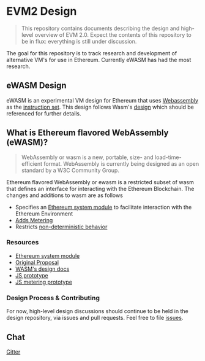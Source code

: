 # EVM2 Design
> This repository contains documents describing the design and high-level overview of EVM 2.0. Expect the contents of this repository to be in flux: everything is still under discussion.

The goal for this repository is to track research and development of alternative VM's for use in Ethereum. Currently eWASM has had the most research.

## eWASM Design 

eWASM is an experimental VM design for Ethereum that uses [Webassembly](https://github.com/WebAssembly/design) as the [instruction set](https://en.wikipedia.org/wiki/Instruction_set). This design follows Wasm's [design](https://github.com/WebAssembly/design) which should be referenced for further details.

## What is Ethereum flavored WebAssembly (eWASM)?

> WebAssembly or wasm is a new, portable, size- and load-time-efficient format. WebAssembly is currently being designed as an open standard by a W3C Community Group.

Ethereum flavored WebAssembly or ewasm is a restricted subset of wasm that defines an interface for interacting with the Ethereum Blockchain. The changes and additions to wasm are as follows

* Specifies an [Ethereum system module](https://github.com/ethereum/evm2.0-design/blob/master/eth_interface.md) to facilitate interaction with the Ethereum Environment
* [Adds Metering](https://github.com/ethereum/evm2.0-design/blob/master/metering.md)
* Restricts [non-deterministic behavior](https://github.com/WebAssembly/design/blob/master/Nondeterminism.md)

### Resources

* [Ethereum system module](./eth_interface.md)
* [Original Proposal](https://github.com/ethereum/EIPs/issues/48)
* [WASM's design docs](https://github.com/WebAssembly/design)
* [JS prototype](https://github.com/ethereumjs/ewasm-kernel)
* [JS metering prototype](https://github.com/wanderer/wasm-metering)

### Design Process & Contributing
For now, high-level design discussions should continue to be held in the design repository, via issues and pull requests. Feel free to file [issues](https://github.com/ethereum/ewasm-design/issues).

## Chat
[Gitter](https://gitter.im/ethereum/ewasm-design)
